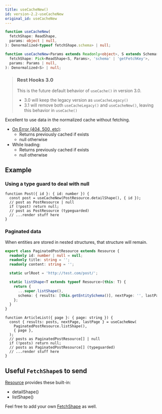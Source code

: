 ```yaml
---
title: useCacheNew()
id: version-2.2-useCacheNew
original_id: useCacheNew
---
```


<!--DOCUSAURUS_CODE_TABS-->
<!--Type-->

```typescript
function useCacheNew(
  fetchShape: ReadShape,
  params: object | null,
): Denormalized<typeof fetchShape.schema> | null;
```

<!--With Generics-->

```typescript
function useCacheNew<Params extends Readonly<object>, S extends Schema>(
  fetchShape: Pick<ReadShape<S, Params>, 'schema' | 'getFetchKey'>,
  params: Params | null,
): Denormalized<S> | null;
```

<!--END_DOCUSAURUS_CODE_TABS-->

> ### Rest Hooks 3.0
>
> This is the future default behavior of `useCache()` in version 3.0.
>
> - 3.0 will keep the legacy version as `useCacheLegacy()`
> - 3.1 will remove both `useCacheLegacy()` and `useCacheNew()`, leaving this behavior in `useCache()`

Excellent to use data in the normalized cache without fetching.

- [On Error (404, 500, etc)](https://www.restapitutorial.com/httpstatuscodes.html):
  - Returns previously cached if exists
  - null otherwise
- While loading:
  - Returns previously cached if exists
  - null otherwise

## Example

### Using a type guard to deal with null

```tsx
function Post({ id }: { id: number }) {
  const post = useCacheNew(PostResource.detailShape(), { id });
  // post as PostResource | null
  if (!post) return null;
  // post as PostResource (typeguarded)
  // ...render stuff here
}
```

### Paginated data

When entities are stored in nested structures, that structure will remain.

```typescript
export class PaginatedPostResource extends Resource {
  readonly id: number | null = null;
  readonly title: string = '';
  readonly content: string = '';

  static urlRoot = 'http://test.com/post/';

  static listShape<T extends typeof Resource>(this: T) {
    return {
      ...super.listShape(),
      schema: { results: [this.getEntitySchema()], nextPage: '', lastPage: '' },
    };
  }
}
```

```tsx
function ArticleList({ page }: { page: string }) {
  const { results: posts, nextPage, lastPage } = useCacheNew(
    PaginatedPostResource.listShape(),
    { page },
  );
  // posts as PaginatedPostResource[] | null
  if (!posts) return null;
  // posts as PaginatedPostResource[] (typeguarded)
  // ...render stuff here
}
```

## Useful `FetchShape`s to send

[Resource](./Resource.md#provided-and-overridable-methods) provides these built-in:

- detailShape()
- listShape()

Feel free to add your own [FetchShape](./FetchShape.md) as well.
